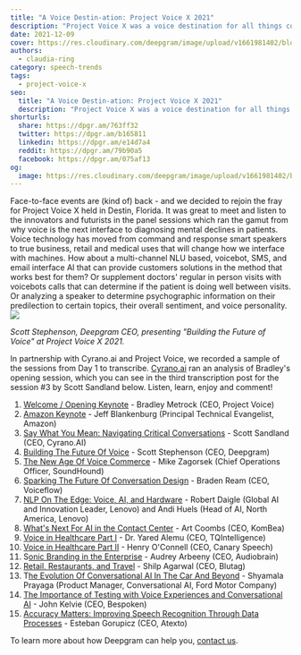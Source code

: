 ```yaml
---
title: "A Voice Destin-ation: Project Voice X 2021"
description: "Project Voice X was a voice destination for all things conversational AI, NLP and the next big things in speech recognition."
date: 2021-12-09
cover: https://res.cloudinary.com/deepgram/image/upload/v1661981402/blog/a-voice-destin-ation-project-voice-x-2021/proj-voice-x-session-overview-blog-thumb-554x220%402.png
authors:
  - claudia-ring
category: speech-trends
tags:
  - project-voice-x
seo:
  title: "A Voice Destin-ation: Project Voice X 2021"
  description: "Project Voice X was a voice destination for all things conversational AI, NLP and the next big things in speech recognition."
shorturls:
  share: https://dpgr.am/763ff32
  twitter: https://dpgr.am/b165811
  linkedin: https://dpgr.am/e14d7a4
  reddit: https://dpgr.am/79b90a5
  facebook: https://dpgr.am/075af13
og:
  image: https://res.cloudinary.com/deepgram/image/upload/v1661981402/blog/a-voice-destin-ation-project-voice-x-2021/proj-voice-x-session-overview-blog-thumb-554x220%402.png
---
```


Face-to-face events are (kind of) back - and we decided to rejoin the fray for Project Voice X held in Destin, Florida.  It was great to meet and listen to the innovators and futurists in the panel sessions which ran the gamut from why voice is the next interface to diagnosing mental declines in patients.  Voice technology has moved from command and response smart speakers to true business, retail and medical uses that will change how we interface with machines.  How about a multi-channel NLU based, voicebot, SMS, and email interface AI that can provide customers solutions in the method that works best for them?  Or supplement doctors' regular in person visits with voicebots calls that can determine if the patient is doing well between visits.  Or analyzing a speaker to determine psychographic information on their predilection to certain topics, their overall sentiment, and voice personality. ![](https://res.cloudinary.com/deepgram/image/upload/v1661976852/blog/a-voice-destin-ation-project-voice-x-2021/Project-Voice-X-Scott-Keynote-1024x496.jpg)

_Scott Stephenson, Deepgram CEO, presenting "Building the Future of Voice" at Project Voice X 2021._

In partnership with Cyrano.ai and Project Voice, we recorded a sample of the sessions from Day 1 to transcribe.  [Cyrano.ai](https://www.cyrano.ai/) ran an analysis of Bradley's opening session, which you can see in the third transcription post for the session #3 by Scott Sandland below. Listen, learn, enjoy and comment!

1.  [Welcome / Opening Keynote](https://blog.deepgram.com/opening-keynote-bradley-metrock-ceo-project-voice-project-voice-x/) - Bradley Metrock (CEO, Project Voice)
2.  [Amazon Keynote](https://blog.deepgram.com/opening-keynote-jeff-blankenberg-principal-technical-evangelist-amazon-alexa-project-voice-x/) - Jeff Blankenburg (Principal Technical Evangelist, Amazon)
3.  [Say What You Mean: Navigating Critical Conversations](https://blog.deepgram.com/say-what-you-mean-navigating-critical-conversations-scott-sandland-ceo-cyrano-ai-project-voice-x/) - Scott Sandland (CEO, Cyrano.AI)
4.  [Building The Future Of Voice](https://blog.deepgram.com/building-the-future-of-voice-scott-stephenson-ceo-deepgram-project-voice-x/) - Scott Stephenson (CEO, Deepgram)
5.  [The New Age Of Voice Commerce](https://blog.deepgram.com/the-new-age-of-voice-commerce-mike-zagorsek-coo-soundhound-project-voice-x/) - Mike Zagorsek (Chief Operations Officer, SoundHound)
6.  [Sparking The Future Of Conversation Design](https://blog.deepgram.com/sparking-the-future-of-conversation-design-braden-ream-ceo-voiceflow-project-voice-x/) - Braden Ream (CEO, Voiceflow)
7.  [NLP On The Edge: Voice, AI, and Hardware](https://blog.deepgram.com/nlp-on-the-edge-voice-ai-and-hardware-robert-daigle-and-andi-huels-lenovo-project-voice-x/) - Robert Daigle (Global AI and Innovation Leader, Lenovo) and Andi Huels (Head of AI, North America, Lenovo)
8.  [What's Next For AI in the Contact Center](https://blog.deepgram.com/deepgram-projectvoicex-transcription-aicontactcenter-artcoombs/) - Art Coombs (CEO, KomBea)
9.  [Voice in Healthcare Part I](https://blog.deepgram.com/voice-in-healthcare-dr-yared-alemu-ceo-tqintelligence-project-voice-x/) - Dr. Yared Alemu (CEO, TQIntelligence)
10.  [Voice in Healthcare Part II](https://blog.deepgram.com/voice-in-healthcare-henry-oconnell-ceo-canary-speech-project-voice-x/) - Henry O'Connell (CEO, Canary Speech)
11.  S[onic Branding in the Enterprise](https://blog.deepgram.com/sonic-branding-in-the-enterprise-audrey-arbeeny-ceo-audiobrain-project-voice-x/) - Audrey Arbeeny (CEO, Audiobrain)
12.  [Retail, Restaurants, and Travel](https://blog.deepgram.com/retail-restaurants-and-travel-shilp-agarwal-ceo-blutag-project-voice-x/) - Shilp Agarwal (CEO, Blutag)
13.  T[he Evolution Of Conversational AI In The Car And Beyond](https://blog.deepgram.com/the-evolution-of-conversational-ai-in-the-car-and-beyond-shyamala-prayaga-sr-software-product-manager-ford-project-voice-x/) - Shyamala Prayaga (Product Manager, Conversational AI, Ford Motor Company)
14.  [The Importance of Testing with Voice Experiences and Conversational AI](https://blog.deepgram.com/the-importance-of-testing-with-voice-experiences-and-conversational-ai-john-kelvie-ceo-bespoken-project-voice-x/) - John Kelvie (CEO, Bespoken)
15.  [Accuracy Matters: Improving Speech Recognition Through Data Processes](https://blog.deepgram.com/accuracy-matters-improving-speech-recognition-through-data-processes-esteban-gorupicz-ceo-atexto-project-voice-x/) - Esteban Gorupicz (CEO, Atexto)

To learn more about how Deepgram can help you, [contact us](https://deepgram.com/contact-us/).
